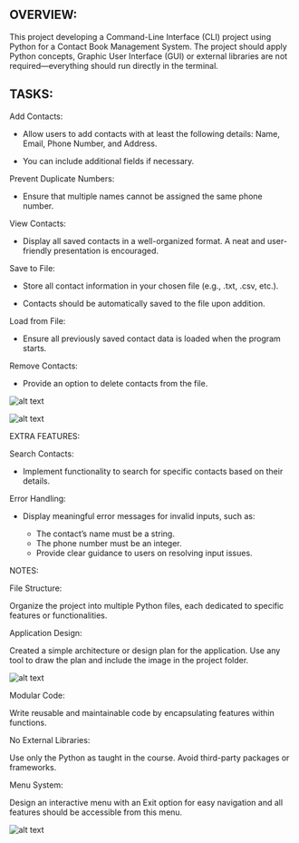 ## OVERVIEW:

This project developing a Command-Line Interface (CLI) project using Python for a Contact Book Management System. The project should apply Python concepts, Graphic User Interface (GUI) or external libraries are not required—everything should run directly in the terminal.

## TASKS:

Add Contacts:

- Allow users to add contacts with at least the following details: Name, Email, Phone Number, and Address.

- You can include additional fields if necessary.

Prevent Duplicate Numbers:

- Ensure that multiple names cannot be assigned the same phone number.

View Contacts:

- Display all saved contacts in a well-organized format. A neat and user-friendly presentation is encouraged.

Save to File:

- Store all contact information in your chosen file (e.g., .txt, .csv, etc.).

- Contacts should be automatically saved to the file upon addition.

Load from File:

- Ensure all previously saved contact data is loaded when the program starts.

Remove Contacts:

- Provide an option to delete contacts from the file.

![alt text](docs/images/image.png)

![alt text](docs/images/image1.png)

EXTRA FEATURES:

Search Contacts:

- Implement functionality to search for specific contacts based on their details.

Error Handling:

- Display meaningful error messages for invalid inputs, such as:

  - The contact’s name must be a string.
  - The phone number must be an integer.
  - Provide clear guidance to users on resolving input issues.

NOTES:

File Structure:

Organize the project into multiple Python files, each dedicated to specific features or functionalities.

Application Design:

Created a simple architecture or design plan for the application. Use any tool to draw the plan  and include the image in the project folder.

![alt text](docs/images/image2.png)

Modular Code:

Write reusable and maintainable code by encapsulating features within functions.

No External Libraries:

Use only the Python as taught in the course. Avoid third-party packages or frameworks.

Menu System:

Design an interactive menu with an Exit option for easy navigation and all features should be accessible from this menu.

![alt text](docs/images/image3.png)
